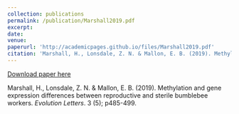 ```yaml
---
collection: publications
permalink: /publication/Marshall2019.pdf
excerpt:
date:
venue:
paperurl: 'http://academicpages.github.io/files/Marshall2019.pdf'
citation: 'Marshall, H., Lonsdale, Z. N. & Mallon, E. B. (2019). Methylation and gene expression differences between reproductive and sterile bumblebee workers. <i>Evolution Letters</i>. 3 (5); p485-499.'
---
```

[Download paper here](http://academicpages.github.io/files/paper1.pdf)

Marshall, H., Lonsdale, Z. N. & Mallon, E. B. (2019). Methylation and gene expression differences between reproductive and sterile bumblebee workers. *Evolution Letters*. 3 (5); p485-499.